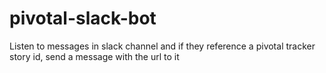 # pivotal-slack-bot
Listen to messages in slack channel and if they reference a pivotal tracker story id, send a message with the url to it
